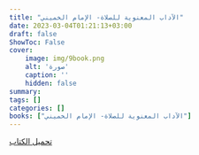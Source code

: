 ```yaml
---
title: "الآداب المعنوية للصلاة- الإمام الخميني"
date: 2023-03-04T01:21:13+03:00
draft: false
ShowToc: False
cover:
    image: img/9book.png
    alt: 'صورة'
    caption: ''
    hidden: false
summary: 
tags: []
categories: []
books: ["الآداب المعنوية للصلاة- الإمام الخميني"]
---
```

[تحميل الكتاب](./../../books/9.pdf)